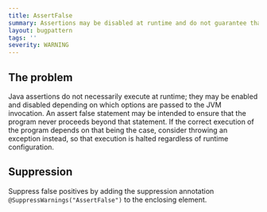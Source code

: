 ```yaml
---
title: AssertFalse
summary: Assertions may be disabled at runtime and do not guarantee that execution will halt here; consider throwing an exception instead
layout: bugpattern
tags: ''
severity: WARNING
---
```


<!--
*** AUTO-GENERATED, DO NOT MODIFY ***
To make changes, edit the @BugPattern annotation or the explanation in docs/bugpattern.
-->


## The problem
Java assertions do not necessarily execute at runtime; they may be enabled and
disabled depending on which options are passed to the JVM invocation. An assert
false statement may be intended to ensure that the program never proceeds beyond
that statement. If the correct execution of the program depends on that being
the case, consider throwing an exception instead, so that execution is halted
regardless of runtime configuration.

## Suppression
Suppress false positives by adding the suppression annotation `@SuppressWarnings("AssertFalse")` to the enclosing element.

